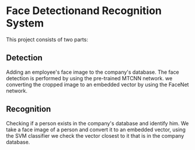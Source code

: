 # Face Detectionand Recognition System


This project consists of two parts: 

## Detection
Adding an employee's face image to the company's database.
The face detection is performed by using the pre-trained MTCNN network.
we converting the cropped image to an embedded vector by using the FaceNet network.

## Recognition
Checking if a person exists in the company's database and identify him.
We take a face image of a person and convert it to an embedded vector, using the SVM classifier we check the vector closest to it that is in the company database.
